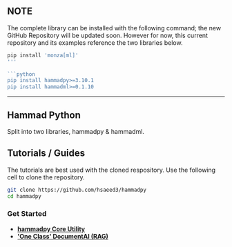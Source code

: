 
## NOTE

The complete library can be installed with the following command; the new GitHub Repository will be updated soon. However for now, this current repository and its examples reference the two libraries below.

```bash
pip install 'monza[ml]'
'''

```python
pip install hammadpy>=3.10.1
pip install hammadml>=0.1.10
```

---

## Hammad Python

Split into two libraries, hammadpy & hammadml.

## Tutorials / Guides

The tutorials are best used with the cloned respository. Use the following cell to clone the repository.
```bash
git clone https://github.com/hsaeed3/hammadpy
cd hammadpy
```

### Get Started

- [**hammadpy Core Utility**](https://github.com/hsaeed3/hammadpy/blob/main/tutorials/core-hammadpy/hammadpy.md)<br>
- [**'One Class' DocumentAI (RAG)**](https://github.com/hsaeed3/hammadpy/blob/main/tutorials/documentai/documentai.md)

